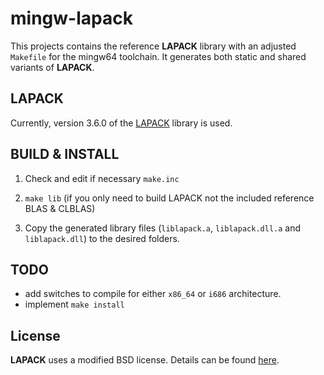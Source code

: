 # mingw-lapack

This projects contains the reference __LAPACK__ library with an adjusted `Makefile` for the mingw64 toolchain. It generates both static and shared variants of __LAPACK__.


## LAPACK

Currently, version 3.6.0 of the [LAPACK](http://www.netlib.org/lapack/index.html) library is used.


## BUILD & INSTALL

1. Check and edit if necessary `make.inc`

2. `make lib` (if you only need to build LAPACK not the included reference BLAS & CLBLAS)

3. Copy the generated library files (`liblapack.a`, `liblapack.dll.a` and `liblapack.dll`) to the desired folders.


## TODO

* add switches to compile for either `x86_64` or `i686` architecture.
* implement `make install`


## License

__LAPACK__ uses a modified BSD license. Details can be found [here](http://www.netlib.org/lapack/index.html#_licensing).


